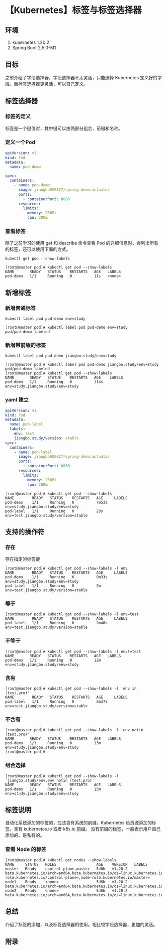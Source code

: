 # 【Kubernetes】标签与标签选择器

## 环境

1. kubernetes 1.20.2
2. Spring Boot 2.5.0-M1

## 目标

之前介绍了字段选择器，字段选择器不太灵活，只能选择 Kubernetes 定义好的字段。而标签选择器更灵活，可以自己定义。

## 标签选择器

### 标签的定义

标签是一个键值对，其中键可以由两部分组合，前缀和名称。

### 定义一个Pod

```yaml
apiVersion: v1
kind: Pod
metadata:
  name: pod-demo

spec:
  containers:
    - name: pod-demo
      image: jiangbo920827/spring-demo:actuator
      ports:
        - containerPort: 8080
      resources:
        limits:
          memory: 200Mi
          cpu: 200m

```

### 查看标签

除了之前学习的使用 get 和 describe 命令查看 Pod 的详细信息时，会列出所有的标签，还可以使用下面的方式。

`kubectl get pod --show-labels`

```
[root@master pod]# kubectl get pod --show-labels
NAME       READY   STATUS    RESTARTS   AGE   LABELS
pod-demo   1/1     Running   0          11s   <none>
```

## 新增标签

### 新增普通标签

`kubectl label pod pod-demo env=study`

```
[root@master pod]# kubectl label pod pod-demo env=study
pod/pod-demo labeled
```

### 新增带前缀的标签

`kubectl label pod pod-demo jiangbo.study/env=study`

```
[root@master pod]# kubectl label pod pod-demo jiangbo.study/env=study
pod/pod-demo labeled
[root@master pod]# kubectl get pod --show-labels
NAME       READY   STATUS    RESTARTS   AGE    LABELS
pod-demo   1/1     Running   0          114s   env=study,jiangbo.study/env=study
```

### yaml 建立

```yaml
apiVersion: v1
kind: Pod
metadata:
  name: pod-label
  labels:
    env: test
    jiangbo.study/version: stable
spec:
  containers:
    - name: pod-label
      image: jiangbo920827/spring-demo:actuator
      ports:
        - containerPort: 8080
      resources:
        limits:
          memory: 200Mi
          cpu: 200m

```

```
[root@master pod]# kubectl get pod --show-labels
NAME        READY   STATUS    RESTARTS   AGE     LABELS
pod-demo    1/1     Running   0          7m53s   env=study,jiangbo.study/env=study
pod-label   1/1     Running   0          20s     env=test,jiangbo.study/version=stable
```

## 支持的操作符

### 存在

存在指定的标签键

```
[root@master pod]# kubectl get pod --show-labels -l env
NAME        READY   STATUS    RESTARTS   AGE     LABELS
pod-demo    1/1     Running   0          9m33s   env=study,jiangbo.study/env=study
pod-label   1/1     Running   0          2m      env=test,jiangbo.study/version=stable
```

### 等于

```
[root@master pod]# kubectl get pod --show-labels -l env=test
NAME        READY   STATUS    RESTARTS   AGE     LABELS
pod-label   1/1     Running   0          2m40s   env=test,jiangbo.study/version=stable
```

### 不等于

```
[root@master pod]# kubectl get pod --show-labels -l env!=test
NAME       READY   STATUS    RESTARTS   AGE   LABELS
pod-demo   1/1     Running   0          12m   env=study,jiangbo.study/env=study
```

### 含有

```
[root@master pod]# kubectl get pod --show-labels -l 'env in (test,pro)'
NAME        READY   STATUS    RESTARTS   AGE     LABELS
pod-label   1/1     Running   0          5m37s   env=test,jiangbo.study/version=stable
```

### 不含有

```
[root@master pod]# kubectl get pod --show-labels -l 'env notin (test,pro)'
NAME       READY   STATUS    RESTARTS   AGE   LABELS
pod-demo   1/1     Running   0          13m   env=study,jiangbo.study/env=study
[root@master pod]#
```

### 组合选择

```
[root@master pod]# kubectl get pod --show-labels -l 'jiangbo.study/env,env notin (test,pro)'
NAME       READY   STATUS    RESTARTS   AGE   LABELS
pod-demo   1/1     Running   0          15m   env=study,jiangbo.study/env=study
```

## 标签说明

自动化系统添加的标签的，应该含有系统的前缀，Kubernetes 给资源添加的标签，含有 kubernetes.io 或者 k8s.io 前缀。
没有前缀的标签，一般表示用户自己添加的，是私有的。

### 查看 Node 的标签

```
[root@master pod]# kubectl get nodes --show-labels
NAME     STATUS   ROLES                  AGE    VERSION   LABELS
master   Ready    control-plane,master   5d6h   v1.20.2   beta.kubernetes.io/arch=amd64,beta.kubernetes.io/os=linux,kubernetes.io/arch=amd64,kubernetes.io/hostname=master,kubernetes.io/os=linux,node-role.kubernetes.io/control-plane=,node-role.kubernetes.io/master=
node1    Ready    <none>                 5d6h   v1.20.2   beta.kubernetes.io/arch=amd64,beta.kubernetes.io/os=linux,kubernetes.io/arch=amd64,kubernetes.io/hostname=node1,kubernetes.io/os=linux
node2    Ready    <none>                 5d6h   v1.20.2   beta.kubernetes.io/arch=amd64,beta.kubernetes.io/os=linux,kubernetes.io/arch=amd64,kubernetes.io/hostname=node2,kubernetes.io/os=linux

```

## 总结

介绍了标签的添加，以及标签选择器的使用。相比较字段选择器，更加的灵活。

## 附录
